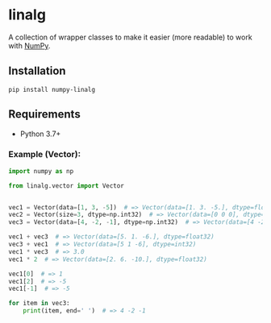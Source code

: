 # linalg

A collection of wrapper classes to make it easier (more readable) to work with [NumPy](https://numpy.org/).

## Installation
`pip install numpy-linalg`

## Requirements
+ Python 3.7+

### Example (Vector):
```python
import numpy as np

from linalg.vector import Vector


vec1 = Vector(data=[1, 3, -5])  # => Vector(data=[1. 3. -5.], dtype=float32)
vec2 = Vector(size=3, dtype=np.int32)  # => Vector(data=[0 0 0], dtype=int32)
vec3 = Vector(data=[4, -2, -1], dtype=np.int32)  # => Vector(data=[4 -2 -1], dtype=int32)

vec1 + vec3  # => Vector(data=[5. 1. -6.], dtype=float32)
vec3 + vec1  # => Vector(data=[5 1 -6], dtype=int32)
vec1 * vec3  # => 3.0
vec1 * 2  # => Vector(data=[2. 6. -10.], dtype=float32)

vec1[0]  # => 1
vec1[2]  # => -5
vec1[-1]  # => -5

for item in vec3:
	print(item, end=' ')  # => 4 -2 -1
```
